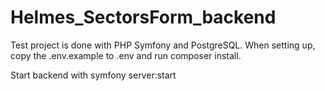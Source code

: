 # Helmes_SectorsForm_backend

Test project is done with PHP Symfony and PostgreSQL. When setting up, copy the .env.example to .env and run composer install.

Start backend with symfony server:start
